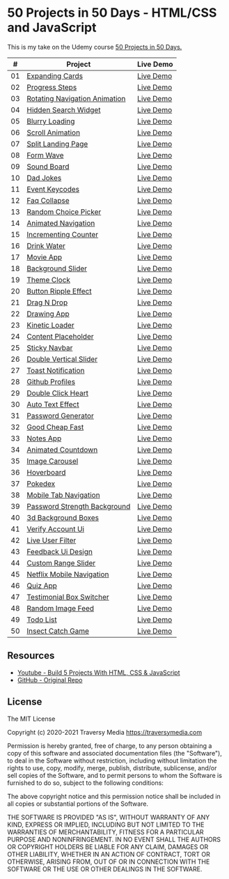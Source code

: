 # 50 Projects in 50 Days - HTML/CSS and JavaScript

This is my take on the Udemy course [50 Projects in 50 Days.](https://www.udemy.com/course/50-projects-50-days)

|  #  | Project | Live Demo |
| - | - | - | 
| 01  | [Expanding Cards](https://github.com/goodbyte/50projects50days/tree/master/01-expanding-cards) | [Live Demo](https://50projects50days.com/projects/expanding-cards/) |
| 02  | [Progress Steps](https://github.com/goodbyte/50projects50days/tree/master/02-progress-steps) | [Live Demo](https://50projects50days.com/projects/progress-steps/) |
| 03  | [Rotating Navigation Animation](https://github.com/goodbyte/50projects50days/tree/master/03-rotating-nav-animation) | [Live Demo](https://50projects50days.com/projects/rotating-navigation-animation/) |
| 04  | [Hidden Search Widget](https://github.com/goodbyte/50projects50days/tree/master/04-hidden-search) | [Live Demo](https://50projects50days.com/projects/hidden-search-widget/) |
| 05  | [Blurry Loading](https://github.com/goodbyte/50projects50days/tree/master/05-blurry-loading) | [Live Demo](https://50projects50days.com/projects/blurry-loading/) |
| 06  | [Scroll Animation](https://github.com/goodbyte/50projects50days/tree/master/06-scroll-animation) | [Live Demo](https://50projects50days.com/projects/scroll-animation/) |
| 07  | [Split Landing Page](https://github.com/goodbyte/50projects50days/tree/master/07-split-landing-page) | [Live Demo](https://50projects50days.com/projects/split-landing-page/) |
| 08  | [Form Wave](https://github.com/goodbyte/50projects50days/tree/master/08-form-input-wave) | [Live Demo](https://50projects50days.com/projects/form-wave/) |
| 09  | [Sound Board](https://github.com/goodbyte/50projects50days/tree/master/09-sound-board) | [Live Demo](https://50projects50days.com/projects/sound-board/) |
| 10  | [Dad Jokes](https://github.com/goodbyte/50projects50days/tree/master/10-dad-jokes) | [Live Demo](https://50projects50days.com/projects/dad-jokes/) |
| 11  | [Event Keycodes](https://github.com/goodbyte/50projects50days/tree/master/11-event-keycodes) | [Live Demo](https://50projects50days.com/projects/event-keycodes/)                |
| 12  | [Faq Collapse](https://github.com/goodbyte/50projects50days/tree/master/12-faq-collapse) | [Live Demo](https://50projects50days.com/projects/faq-collapse/) |
| 13  | [Random Choice Picker](https://github.com/goodbyte/50projects50days/tree/master/13-random-choice-picker) | [Live Demo](https://50projects50days.com/projects/random-choice-picker/) |
| 14  | [Animated Navigation](https://github.com/goodbyte/50projects50days/tree/master/14-animated-navigation) | [Live Demo](https://50projects50days.com/projects/animated-navigation/) |
| 15  | [Incrementing Counter](https://github.com/goodbyte/50projects50days/tree/master/15-incrementing-counter) | [Live Demo](https://50projects50days.com/projects/incrementing-counter/) |
| 16  | [Drink Water](https://github.com/goodbyte/50projects50days/tree/master/16-drink-water) | [Live Demo](https://50projects50days.com/projects/drink-water/) |
| 17  | [Movie App](https://github.com/goodbyte/50projects50days/tree/master/17-movie-app) | [Live Demo](https://50projects50days.com/projects/movie-app/) |
| 18  | [Background Slider](https://github.com/goodbyte/50projects50days/tree/master/18-background-slider) | [Live Demo](https://50projects50days.com/projects/background-slider/) |
| 19  | [Theme Clock](https://github.com/goodbyte/50projects50days/tree/master/19-theme-clock) | [Live Demo](https://50projects50days.com/projects/theme-clock/) |
| 20  | [Button Ripple Effect](https://github.com/goodbyte/50projects50days/tree/master/20-button-ripple-effect) | [Live Demo](https://50projects50days.com/projects/button-ripple-effect/) |
| 21  | [Drag N Drop](https://github.com/goodbyte/50projects50days/tree/master/21-drag-n-drop) | [Live Demo](https://50projects50days.com/projects/drag-n-drop/) |
| 22  | [Drawing App](https://github.com/goodbyte/50projects50days/tree/master/22-drawing-app) | [Live Demo](https://50projects50days.com/projects/drawing-app/) |
| 23  | [Kinetic Loader](https://github.com/goodbyte/50projects50days/tree/master/23-kinetic-loader) | [Live Demo](https://50projects50days.com/projects/kinetic-loader/) |
| 24  | [Content Placeholder](https://github.com/goodbyte/50projects50days/tree/master/24-content-placeholder) | [Live Demo](https://50projects50days.com/projects/content-placeholder/) |
| 25  | [Sticky Navbar](https://github.com/goodbyte/50projects50days/tree/master/25-sticky-navigation) | [Live Demo](https://50projects50days.com/projects/sticky-navbar/) |
| 26  | [Double Vertical Slider](https://github.com/goodbyte/50projects50days/tree/master/26-double-vertical-slider) | [Live Demo](https://50projects50days.com/projects/double-vertical-slider/) |
| 27  | [Toast Notification](https://github.com/goodbyte/50projects50days/tree/master/27-toast-notification) | [Live Demo](https://50projects50days.com/projects/toast-notification/) |
| 28  | [Github Profiles](https://github.com/goodbyte/50projects50days/tree/master/28-github-profiles) | [Live Demo](https://50projects50days.com/projects/github-profiles/) |
| 29  | [Double Click Heart](https://github.com/goodbyte/50projects50days/tree/master/29-double-click-heart) | [Live Demo](https://50projects50days.com/projects/double-click-heart/) |
| 30  | [Auto Text Effect](https://github.com/goodbyte/50projects50days/tree/master/30-auto-text-effect) | [Live Demo](https://50projects50days.com/projects/auto-text-effect/) |
| 31  | [Password Generator](https://github.com/goodbyte/50projects50days/tree/master/31-password-generator) | [Live Demo](https://50projects50days.com/projects/password-generator/) |
| 32  | [Good Cheap Fast](https://github.com/goodbyte/50projects50days/tree/master/32-good-cheap-fast) | [Live Demo](https://50projects50days.com/projects/good-cheap-fast/) |
| 33  | [Notes App](https://github.com/goodbyte/50projects50days/tree/master/33-notes-app) | [Live Demo](https://50projects50days.com/projects/notes-app/) |
| 34  | [Animated Countdown](https://github.com/goodbyte/50projects50days/tree/master/34-animated-countdown) | [Live Demo](https://50projects50days.com/projects/animated-countdown/) |
| 35  | [Image Carousel](https://github.com/goodbyte/50projects50days/tree/master/35-image-carousel) | [Live Demo](https://50projects50days.com/projects/image-carousel/) |
| 36  | [Hoverboard](https://github.com/goodbyte/50projects50days/tree/master/36-hoverboard) | [Live Demo](https://50projects50days.com/projects/hoverboard/) |
| 37  | [Pokedex](https://github.com/goodbyte/50projects50days/tree/master/37-pokedex) | [Live Demo](https://50projects50days.com/projects/pokedex/) |
| 38  | [Mobile Tab Navigation](https://github.com/goodbyte/50projects50days/tree/master/38-mobile-tab-navigation) | [Live Demo](https://50projects50days.com/projects/mobile-tab-navigation/) |
| 39  | [Password Strength Background](https://github.com/goodbyte/50projects50days/tree/master/39-password-strength-background) | [Live Demo](https://50projects50days.com/projects/password-strength-background/) |
| 40  | [3d Background Boxes](https://github.com/goodbyte/50projects50days/tree/master/40-3d-boxes-background) | [Live Demo](https://50projects50days.com/projects/3d-background-boxes/) |
| 41  | [Verify Account Ui](https://github.com/goodbyte/50projects50days/tree/master/41-verify-account-ui) | [Live Demo](https://50projects50days.com/projects/verify-account-ui/) |
| 42  | [Live User Filter](https://github.com/goodbyte/50projects50days/tree/master/42-live-user-filter) | [Live Demo](https://50projects50days.com/projects/live-user-filter/) |
| 43  | [Feedback Ui Design](https://github.com/goodbyte/50projects50days/tree/master/43-feedback-ui-design) | [Live Demo](https://50projects50days.com/projects/feedback-ui-design/) |
| 44  | [Custom Range Slider](https://github.com/goodbyte/50projects50days/tree/master/44-custom-range-slider) | [Live Demo](https://50projects50days.com/projects/custom-range-slider/) |
| 45  | [Netflix Mobile Navigation](https://github.com/goodbyte/50projects50days/tree/master/45-netflix-mobile-navigation) | [Live Demo](https://50projects50days.com/projects/netflix-mobile-navigation/) |
| 46  | [Quiz App](https://github.com/goodbyte/50projects50days/tree/master/46-quiz-app) | [Live Demo](https://50projects50days.com/projects/quiz-app/)                      |
| 47  | [Testimonial Box Switcher](https://github.com/goodbyte/50projects50days/tree/master/47-testimonial-box-switcher) | [Live Demo](https://50projects50days.com/projects/testimonial-box-switcher/) |
| 48  | [Random Image Feed](https://github.com/goodbyte/50projects50days/tree/master/48-random-image-generator) | [Live Demo](https://50projects50days.com/projects/random-image-feed/) |
| 49  | [Todo List](https://github.com/goodbyte/50projects50days/tree/master/49-todo-list) | [Live Demo](https://50projects50days.com/projects/todo-list/)                     |
| 50  | [Insect Catch Game](https://github.com/goodbyte/50projects50days/tree/master/50-insect-catch-game) | [Live Demo](https://50projects50days.com/projects/insect-catch-game/) |


## Resources

* [Youtube - Build 5 Projects With HTML, CSS & JavaScript](https://www.youtube.com/watch?v=JkeyKeK3V24)
* [GitHub - Original Repo](https://github.com/bradtraversy/50projects50days)

## License

The MIT License

Copyright (c) 2020-2021 Traversy Media https://traversymedia.com

Permission is hereby granted, free of charge, to any person obtaining a copy
of this software and associated documentation files (the "Software"), to deal
in the Software without restriction, including without limitation the rights
to use, copy, modify, merge, publish, distribute, sublicense, and/or sell
copies of the Software, and to permit persons to whom the Software is
furnished to do so, subject to the following conditions:

The above copyright notice and this permission notice shall be included in
all copies or substantial portions of the Software.

THE SOFTWARE IS PROVIDED "AS IS", WITHOUT WARRANTY OF ANY KIND, EXPRESS OR
IMPLIED, INCLUDING BUT NOT LIMITED TO THE WARRANTIES OF MERCHANTABILITY,
FITNESS FOR A PARTICULAR PURPOSE AND NONINFRINGEMENT. IN NO EVENT SHALL THE
AUTHORS OR COPYRIGHT HOLDERS BE LIABLE FOR ANY CLAIM, DAMAGES OR OTHER
LIABILITY, WHETHER IN AN ACTION OF CONTRACT, TORT OR OTHERWISE, ARISING FROM,
OUT OF OR IN CONNECTION WITH THE SOFTWARE OR THE USE OR OTHER DEALINGS IN
THE SOFTWARE.
